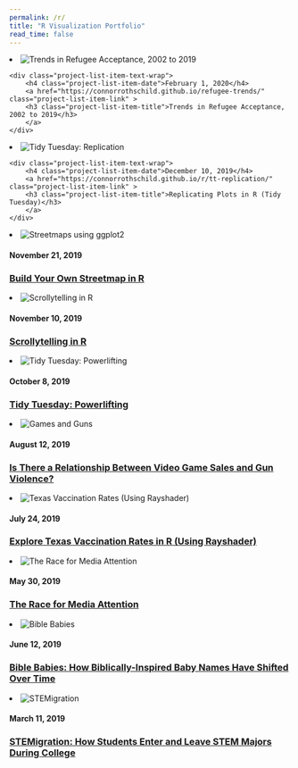 ```yaml
---
permalink: /r/
title: "R Visualization Portfolio"
read_time: false
---
```


<li class="project-list-item"> 
    <img 
    src="https://raw.githubusercontent.com/connorrothschild/connorrothschild.github.io/master/_assets/images/refugee-trends.jpg" 
    alt="Trends in Refugee Acceptance, 2002 to 2019" 
    class="project-list-item-thumbnail"> 

    <div class="project-list-item-text-wrap"> 
        <h4 class="project-list-item-date">February 1, 2020</h4> 
        <a href="https://connorrothschild.github.io/refugee-trends/" class="project-list-item-link" > 
        <h3 class="project-list-item-title">Trends in Refugee Acceptance, 2002 to 2019</h3>
        </a> 
    </div> 
</li>

<li class="project-list-item"> 
    <img 
    src="https://raw.githubusercontent.com/connorrothschild/connorrothschild.github.io/master/_assets/images/replication.jpg" 
    alt="Tidy Tuesday: Replication" 
    class="project-list-item-thumbnail"> 

    <div class="project-list-item-text-wrap"> 
        <h4 class="project-list-item-date">December 10, 2019</h4> 
        <a href="https://connorrothschild.github.io/r/tt-replication/" class="project-list-item-link" > 
        <h3 class="project-list-item-title">Replicating Plots in R (Tidy Tuesday)</h3>
        </a> 
    </div> 
</li>

<li class="project-list-item"> 
    <img 
    src="https://raw.githubusercontent.com/connorrothschild/connorrothschild.github.io/master/_assets/images/streetmap.jpg" 
    alt="Streetmaps using ggplot2" 
    class="project-list-item-thumbnail"> 
    <div class="project-list-item-text-wrap"> 
        <h4 class="project-list-item-date">November 21, 2019</h4> 
        <a href="https://connorrothschild.github.io/r/map-springfield" class="project-list-item-link" > 
        <h3 class="project-list-item-title">Build Your Own Streetmap in R</h3>
        </a> 
    </div> 
</li>

<li class="project-list-item"> 
    <img 
    src="https://raw.githubusercontent.com/connorrothschild/connorrothschild.github.io/master/_assets/images/scrollytelling.gif" 
    alt="Scrollytelling in R" 
    class="project-list-item-thumbnail"> 
    <div class="project-list-item-text-wrap"> 
        <h4 class="project-list-item-date">November 10, 2019</h4> 
        <a href="https://connorrothschild.shinyapps.io/automation" class="project-list-item-link" > 
        <h3 class="project-list-item-title">Scrollytelling in R</h3>
        </a> 
    </div> 
</li>

<li class="project-list-item"> 
    <img 
    src="https://raw.githubusercontent.com/connorrothschild/connorrothschild.github.io/master/_assets/images/powerlifting.jpg" 
    alt="Tidy Tuesday: Powerlifting" 
    class="project-list-item-thumbnail"> 
    <div class="project-list-item-text-wrap"> 
        <h4 class="project-list-item-date">October 8, 2019</h4> 
        <a href="https://connorrothschild.github.io/r/tt-powerlifting" class="project-list-item-link" > 
        <h3 class="project-list-item-title">Tidy Tuesday: Powerlifting</h3>
        </a> 
    </div> 
</li>

<li class="project-list-item"> 
    <img 
    src="https://raw.githubusercontent.com/connorrothschild/connorrothschild.github.io/master/_assets/images/gamesandguns.jpg" 
    alt="Games and Guns" 
    class="project-list-item-thumbnail"> 
    <div class="project-list-item-text-wrap"> 
        <h4 class="project-list-item-date">August 12, 2019</h4> 
        <a href="https://connorrothschild.github.io/r/games-and-guns/" class="project-list-item-link" > 
        <h3 class="project-list-item-title">Is There a Relationship Between Video Game Sales and Gun Violence?</h3>
        </a> 
    </div> 
</li>

<li class="project-list-item"> 
    <img 
    src="https://raw.githubusercontent.com/connorrothschild/connorrothschild.github.io/master/_assets/images/rayshader.gif" 
    alt="Texas Vaccination Rates (Using Rayshader)" 
    class="project-list-item-thumbnail"> 
    <div class="project-list-item-text-wrap"> 
        <h4 class="project-list-item-date">July 24, 2019</h4> 
        <a href="https://connorrothschild.github.io/r/tx-vaccination-rates" class="project-list-item-link" > 
        <h3 class="project-list-item-title">Explore Texas Vaccination Rates in R (Using Rayshader)</h3>
        </a> 
    </div> 
</li>

<li class="project-list-item"> 
    <img 
    src="https://raw.githubusercontent.com/connorrothschild/connorrothschild.github.io/master/_assets/images/mediamentions.jpg" 
    alt="The Race for Media Attention"
    class="project-list-item-thumbnail"> 
    <div class="project-list-item-text-wrap"> 
        <h4 class="project-list-item-date">May 30, 2019</h4> 
        <a href="https://connorrothschild.github.io/r/media-mentions" class="project-list-item-link" > 
        <h3 class="project-list-item-title">The Race for Media Attention</h3>
        </a> 
    </div> 
</li>

<li class="project-list-item"> 
    <img 
    src="https://raw.githubusercontent.com/connorrothschild/connorrothschild.github.io/master/_assets/images/biblebabies.gif" 
    alt="Bible Babies"
    class="project-list-item-thumbnail"> 
    <div class="project-list-item-text-wrap"> 
        <h4 class="project-list-item-date">June 12, 2019</h4> 
        <a href="https://connorrothschild.github.io/r/bible-babies" class="project-list-item-link" > 
        <h3 class="project-list-item-title">Bible Babies: How Biblically-Inspired Baby Names Have Shifted Over Time</h3>
        </a> 
    </div> 
</li>

<li class="project-list-item"> 
    <img 
    src="https://raw.githubusercontent.com/connorrothschild/connorrothschild.github.io/master/_assets/images/stemigration.jpg" 
    alt="STEMigration"
    class="project-list-item-thumbnail"> 
    <div class="project-list-item-text-wrap"> 
        <h4 class="project-list-item-date">March 11, 2019</h4> 
        <a href="https://connorrothschild.github.io/r/stem-migration" class="project-list-item-link" > 
        <h3 class="project-list-item-title">STEMigration: How Students Enter and Leave STEM Majors During College</h3>
        </a> 
    </div> 
</li>
